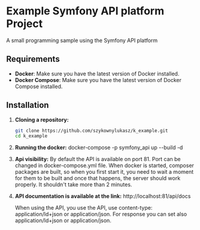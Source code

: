 # Example Symfony API platform Project

A small programming sample using the Symfony API platform

## Requirements

- **Docker**: Make sure you have the latest version of Docker installed.
- **Docker Compose**: Make sure you have the latest version of Docker Compose installed.

## Installation

1. **Cloning a repository:**

   ```bash
   git clone https://github.com/szykownylukasz/k_example.git
   cd k_example
   ```
2. **Running the docker:**
   docker-compose -p symfony_api up --build -d

3. **Api visibility:**
   By default the API is available on port 81. Port can be changed in docker-compose.yml file. When docker is started, composer packages are built, so when you first start it, you need to wait a moment for them to be built and once that happens, the server should work properly.
   It shouldn't take more than 2 minutes.
   
4. **API documentation is available at the link:**
	http://localhost:81/api/docs
	
	When using the API, you use the API, use content-type: application/ld+json or application/json. For response you can set also application/ld+json or application/json.